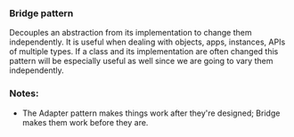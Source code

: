 ### Bridge pattern
Decouples an abstraction from its implementation to change them independently. 
It is useful when dealing with objects, apps, instances, APIs of multiple types.
If a class and its implementation are often changed this pattern will be especially
useful as well since we are going to vary them independently.

### Notes:
* The Adapter pattern makes things work after they're designed; Bridge makes them 
work before they are.